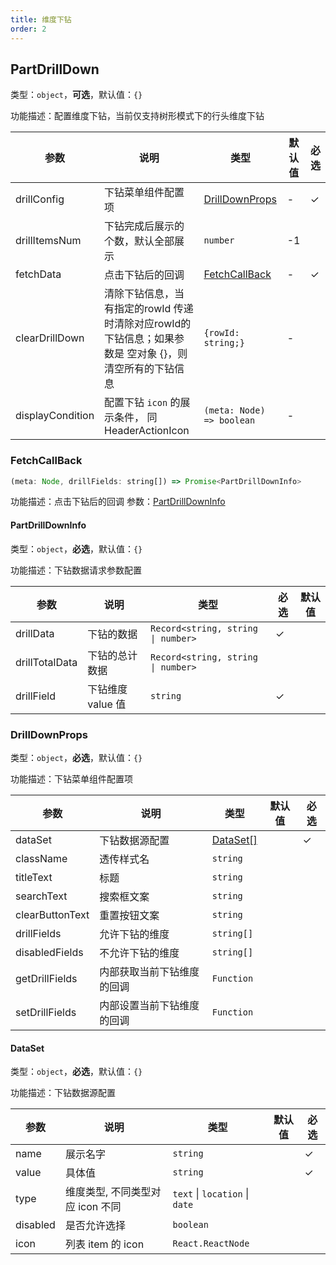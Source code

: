 ```yaml
---
title: 维度下钻
order: 2
---
```


## PartDrillDown

类型：`object`，**可选**，默认值：`{}`

<description>功能描述：配置维度下钻，当前仅支持树形模式下的行头维度下钻</description>

| 参数       | 说明 | 类型            | 默认值 | 必选  |
| ---------- | ---------- | --------------- | ------ | ----  |
| drillConfig | 下钻菜单组件配置项 | [DrillDownProps](#drilldownprops) | - | ✓ |
| drillItemsNum | 下钻完成后展示的个数，默认全部展示  | `number` | -1 | |
| fetchData | 点击下钻后的回调 | [FetchCallBack](#fetchcallback) | - | ✓ |
| clearDrillDown | 清除下钻信息，当有指定的rowId 传递时清除对应rowId的下钻信息；如果参数是 空对象 {}，则清空所有的下钻信息 | `{rowId: string;}` | - | |
| displayCondition | 配置下钻  `icon` 的展示条件， 同 HeaderActionIcon | `(meta: Node) => boolean` | - | |

### FetchCallBack

```js
(meta: Node, drillFields: string[]) => Promise<PartDrillDownInfo>
```

功能描述：点击下钻后的回调
参数：[PartDrillDownInfo](#partdrilldowninfo)

#### PartDrillDownInfo

类型：`object`，**必选**，默认值：`{}`

<description>功能描述：下钻数据请求参数配置</description>

| 参数       | 说明              | 类型            | 必选  | 默认值 |
| --- | --- | --- | --- | ---  |
| drillData | 下钻的数据 |  <code class="language-text">Record<string, string \| number> </code> | ✓ |   |
| drillTotalData | 下钻的总计数据 |  <code class="language-text">Record<string, string \| number> </code> |  |   |
| drillField | 下钻维度 value 值 | `string` | ✓ |  |

### DrillDownProps

类型：`object`，**必选**，默认值：`{}`

<description>功能描述：下钻菜单组件配置项</description>

| 参数       | 说明                               | 类型            | 默认值 | 必选  |
| ---------- | ---------- | --------------- | ------ | ----  |
| dataSet | 下钻数据源配置 | [DataSet[]](#dataset) |  | ✓ |
| className | 透传样式名 | `string` |  | |
| titleText | 标题  | `string` |  | |
| searchText | 搜索框文案 | `string` |  | |
| clearButtonText | 重置按钮文案  | `string` | |  |
| drillFields | 允许下钻的维度 | `string[]` |  | |
| disabledFields | 不允许下钻的维度| `string[]` | |  |
| getDrillFields | 内部获取当前下钻维度的回调 | `Function` | |  |
| setDrillFields | 内部设置当前下钻维度的回调 | `Function` | |  |

#### DataSet

类型：`object`，**必选**，默认值：`{}`

<description>功能描述：下钻数据源配置</description>

| 参数       | 说明                             | 类型            | 默认值 | 必选  |
| ---------- | ---------- | --------------- | ------ | ----  |
| name | 展示名字 | `string` | | ✓ |
| value | 具体值 | `string` |  | ✓ |
| type | 维度类型, 不同类型对应 icon 不同 | `text` \| `location` \| `date`  |   |  |
| disabled | 是否允许选择 | `boolean` |   |  |
| icon | 列表 item 的 icon | `React.ReactNode` |  |   |
